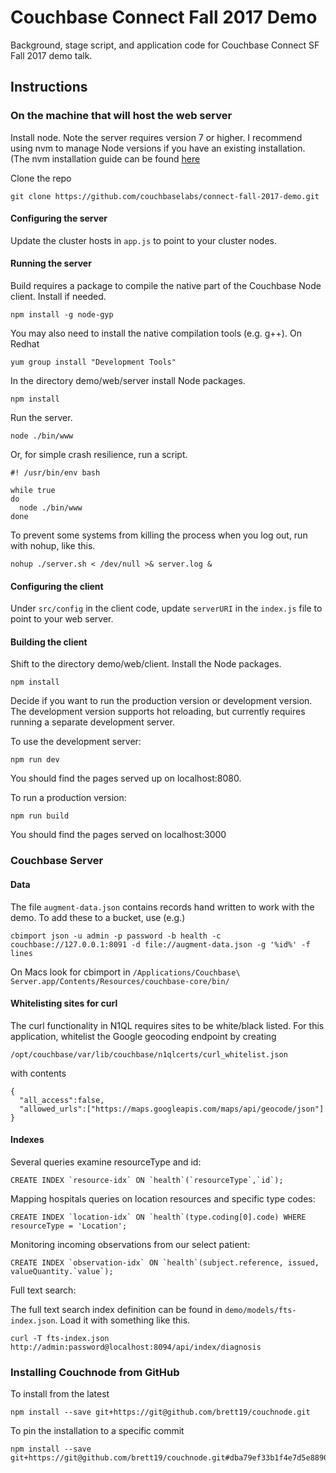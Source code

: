 # Couchbase Connect Fall 2017 Demo

Background, stage script, and application code for Couchbase Connect SF Fall 2017 demo talk.

## Instructions

### On the machine that will host the web server

Install node.  Note the server requires version 7 or higher.  I recommend using nvm to manage Node versions if you have an existing installation.  (The nvm installation guide can be found [here](https://github.com/creationix/nvm/blob/master/README.md#install-script)

Clone the repo

```
git clone https://github.com/couchbaselabs/connect-fall-2017-demo.git
```

#### Configuring the server

Update the cluster hosts in `app.js` to point to your cluster nodes.

#### Running the server

Build requires a package to compile the native part of the Couchbase Node client.  Install if needed.

```
npm install -g node-gyp
```

You may also need to install the native compilation tools (e.g. g++).  On Redhat

```
yum group install "Development Tools"
```

In the directory demo/web/server install Node packages.

```
npm install
```

Run the server.

```
node ./bin/www
```

Or, for simple crash resilience, run a script.

```
#! /usr/bin/env bash

while true
do
  node ./bin/www
done
```

To prevent some systems from killing the process when you log out, run with nohup, like this.

```
nohup ./server.sh < /dev/null >& server.log &
```

#### Configuring the client

Under `src/config` in the client code, update `serverURI` in the `index.js` file to point to your web server.

#### Building the client

Shift to the directory demo/web/client.  Install the Node packages.

```
npm install
```

Decide if you want to run the production version or development version.  The development version supports hot
reloading, but currently requires running a separate development server.

To use the development server:

```
npm run dev
```

You should find the pages served up on localhost:8080.

To run a production version:

```
npm run build
```

You should find the pages served on localhost:3000

### Couchbase Server

#### Data

The file `augment-data.json` contains records hand written to work with the demo.  To add these to a bucket, use (e.g.)

```
cbimport json -u admin -p password -b health -c couchbase://127.0.0.1:8091 -d file://augment-data.json -g '%id%' -f lines
```

On Macs look for cbimport in `/Applications/Couchbase\ Server.app/Contents/Resources/couchbase-core/bin/`

#### Whitelisting sites for curl

The curl functionality in N1QL requires sites to be white/black listed.  For this application, whitelist the Google
geocoding endpoint by creating

`/opt/couchbase/var/lib/couchbase/n1qlcerts/curl_whitelist.json`

with contents

```
{
  "all_access":false,
  "allowed_urls":["https://maps.googleapis.com/maps/api/geocode/json"]
}
```

#### Indexes

Several queries examine resourceType and id:

```
CREATE INDEX `resource-idx` ON `health`(`resourceType`,`id`);
```

Mapping hospitals queries on location resources and specific type codes:

```
CREATE INDEX `location-idx` ON `health`(type.coding[0].code) WHERE resourceType = 'Location';
```

Monitoring incoming observations from our select patient:

```
CREATE INDEX `observation-idx` ON `health`(subject.reference, issued,  valueQuantity.`value`);
```

Full text search:

The full text search index definition can be found in `demo/models/fts-index.json`.  Load it with something like this.

```
curl -T fts-index.json http://admin:password@localhost:8094/api/index/diagnosis
```

### Installing Couchnode from GitHub

To install from the latest

```
npm install --save git+https://git@github.com/brett19/couchnode.git
```

To pin the installation to a specific commit

```
npm install --save git+https://git@github.com/brett19/couchnode.git#dba79ef33b1f4e7d5e88906538624c65caf3d841
```